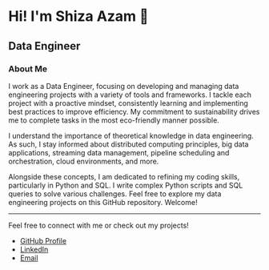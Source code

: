 # Hi! I'm Shiza Azam 👋

## Data Engineer

### About Me

I work as a Data Engineer, focusing on developing and managing data engineering projects with a variety of tools and frameworks. I tackle each project with a proactive mindset, consistently learning and implementing best practices to improve efficiency. My commitment to sustainability drives me to complete tasks in the most eco-friendly manner possible.

I understand the importance of theoretical knowledge in data engineering. As such, I stay informed about distributed computing principles, big data applications, streaming data management, pipeline scheduling and orchestration, cloud environments, and more.

Alongside these concepts, I am dedicated to refining my coding skills, particularly in Python and SQL. I write complex Python scripts and SQL queries to solve various challenges. Feel free to explore my data engineering projects on this GitHub repository. Welcome!

---

Feel free to connect with me or check out my projects!

- [GitHub Profile](https://github.com/your-github-username)
- [LinkedIn](https://www.linkedin.com/in/your-linkedin-profile)
- [Email](mailto:your.email@example.com)

